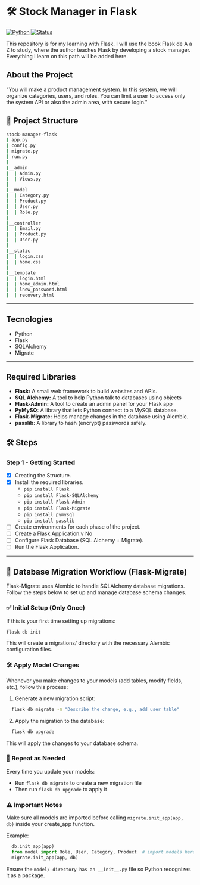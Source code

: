 # 🛠 Stock Manager in Flask

[![Python](https://img.shields.io/badge/Python-3.13+-blue?logo=python)](https://www.python.org/)
[![Status](https://img.shields.io/badge/Status-In%20Progress-yellow)]()

This repository is for my learning with Flask. I will use the book Flask de A a Z to study, where the author teaches Flask by developing a stock manager. Everything I learn on this path will be added here.

## About the Project
"You will make a product management system. In this system, we will organize categories, users, and roles. You can limit a user to access only the system API or also the admin area, with secure login."

## 📁 Project Structure
```bash
stock-manager-flask
| app.py
| config.py
| migrate.py
| run.py
| 
|__admin
|  | Admin.py
|  | Views.py 
|
|__model
|  | Category.py
|  | Product.py 
|  | User.py
|  | Role.py
|
|__controller
|  | Email.py
|  | Product.py 
|  | User.py
|  
|__static
|  | login.css
|  | home.css 
|  
|__template
|  | login.html
|  | home_admin.html 
|  | lnew_password.html
|  | recovery.html
```

--- 
## Tecnologies
- Python
- Flask
- SQLAlchemy
- Migrate

---

 ## Required Libraries
- **Flask:** A small web framework to build websites and APIs.
- **SQL Alchemy:** A tool to help Python talk to databases using objects
- **Flask-Admin:** A tool to create an admin panel for your Flask app
- **PyMySQ:** A library that lets Python connect to a MySQL database.
- **Flask-Migrate:** Helps manage changes in the database using Alembic.
- **passlib:** A library to hash (encrypt) passwords safely.

## 🛠️ Steps

### Step 1 - Getting Started

- [x] Creating the Structure.
- [x] Install the required libraries.
  - ```pip install Flask```
  - ```pip install Flask-SQLAlchemy```
  - ```pip install Flask-Admin```
  - ```pip install Flask-Migrate```
  - ```pip install pymysql```
  - ```pip install passlib```
- [ ] Create environments for each phase of the project.
- [ ] Create a Flask Application.v	No
- [ ] Configure Flask Database (SQL Alchemy + Migrate).
- [ ] Run the Flask Application.

---

## 🔄 Database Migration Workflow (Flask-Migrate)
Flask-Migrate uses Alembic to handle SQLAlchemy database migrations. Follow the steps below to set up and manage database schema changes.

### ✅ Initial Setup (Only Once)
If this is your first time setting up migrations:

```bash
flask db init
```
This will create a migrations/ directory with the necessary Alembic configuration files.

### 🛠 Apply Model Changes
Whenever you make changes to your models (add tables, modify fields, etc.), follow this process:

1. Generate a new migration script:

```bash
  flask db migrate -m "Describe the change, e.g., add user table"
```
2. Apply the migration to the database:

```bash
  flask db upgrade
```
This will apply the changes to your database schema.

### 🔁 Repeat as Needed
Every time you update your models:
- Run `flask db migrate` to create a new migration file
- Then run `flask db upgrade` to apply it

### ⚠️ Important Notes
Make sure all models are imported before calling `migrate.init_app(app, db)` inside your create_app function.

Example:

```python
  db.init_app(app)
  from model import Role, User, Category, Product  # import models here
  migrate.init_app(app, db)
```
Ensure the `model/ directory has an __init__.py` file so Python recognizes it as a package.

